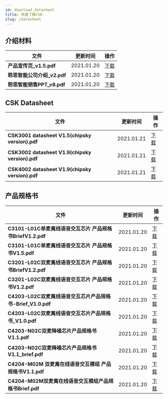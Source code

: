 ```yaml
---
id: download_datasheet
title: 快速了解CSK
slug: /datasheet
---
```


## 介绍材料

| 文件| 更新时间 | 操作 |
| ----| ---- | ---- |
| **产品宣传页_v1.5.pdf** | 2021.01.20 |[下载](https://open.listenai.com/resource/open/doc_resource%2F%E4%BA%A7%E5%93%81%E4%BB%8B%E7%BB%8D%2F%E4%BA%A7%E5%93%81%E5%AE%A3%E4%BC%A0%E9%A1%B5_v1.5.pdf)|
| **聆思智能公司介绍_v2.pdf** | 2021.01.20 |[下载](https://open.listenai.com/resource/open/doc_resource%2F%E4%BA%A7%E5%93%81%E4%BB%8B%E7%BB%8D%2F%E8%81%86%E6%80%9D%E6%99%BA%E8%83%BD%E5%85%AC%E5%8F%B8%E4%BB%8B%E7%BB%8D_v2.pdf)|
| **聆思智能销售PPT_v8.pdf** | 2021.01.20 |[下载](https://open.listenai.com/resource/open/doc_resource%2F%E4%BA%A7%E5%93%81%E4%BB%8B%E7%BB%8D%2F%E8%81%86%E6%80%9D%E6%99%BA%E8%83%BD%E9%94%80%E5%94%AEPPT_v8.pdf)|

## CSK Datasheet

| 文件| 更新时间 | 操作 |
| ----| ---- | ---- |
| **CSK3001 datasheet V1.5(chipsky version).pdf** | 2021.01.21 |[下载](https://open.listenai.com/resource/open/doc_resource%2FCSK%20Datasheet%2FCastor3001%20datasheet%20V1.5(chipsky%20version).pdf)|
| **CSK3002 datasheet V1.9(chipsky version).pdf** | 2021.01.21 |[下载](https://open.listenai.com/resource/open/doc_resource%2FCSK%20Datasheet%2FCastor3002%20datasheet%20V1.9(chipsky%20version).pdf)|
| **CSK4002 datasheet V1.9(chipsky version).pdf** | 2021.01.21 |[下载](https://open.listenai.com/resource/open/doc_resource%2FCSK%20Datasheet%2FCastor4002%20datasheet%20V1.9(chipsky%20version).pdf)|

## 产品规格书

| 文件| 更新时间 | 操作 |
| ----| ---- | ---- |
| **C3101-L01C单麦离线语音交互芯片 产品规格书BriefV1.2.pdf** | 2021.01.20 |[下载](https://open.listenai.com/resource/open/doc_resource%2F%E4%BA%A7%E5%93%81%E4%BB%8B%E7%BB%8D%2F%E4%BA%A7%E5%93%81%E8%A7%84%E6%A0%BC%E4%B9%A6PDF%2FC3101-L01C%E5%8D%95%E9%BA%A6%E7%A6%BB%E7%BA%BF%E8%AF%AD%E9%9F%B3%E4%BA%A4%E4%BA%92%E8%8A%AF%E7%89%87%20%E4%BA%A7%E5%93%81%E8%A7%84%E6%A0%BC%E4%B9%A6BriefV1.2.pdf)|
| **C3101-L01C单麦离线语音交互芯片 产品规格书V1.5.pdf** | 2021.01.20 |[下载](https://open.listenai.com/resource/open/doc_resource%2F%E4%BA%A7%E5%93%81%E4%BB%8B%E7%BB%8D%2F%E4%BA%A7%E5%93%81%E8%A7%84%E6%A0%BC%E4%B9%A6PDF%2FC3101-L01C%E5%8D%95%E9%BA%A6%E7%A6%BB%E7%BA%BF%E8%AF%AD%E9%9F%B3%E4%BA%A4%E4%BA%92%E8%8A%AF%E7%89%87%20%E4%BA%A7%E5%93%81%E8%A7%84%E6%A0%BC%E4%B9%A6V1.5.pdf)|
| **C3201-L02C双麦离线语音交互芯片 产品规格书BriefV1.2.pdf** | 2021.01.20 |[下载](https://open.listenai.com/resource/open/doc_resource%2F%E4%BA%A7%E5%93%81%E4%BB%8B%E7%BB%8D%2F%E4%BA%A7%E5%93%81%E8%A7%84%E6%A0%BC%E4%B9%A6PDF%2FC3201-L02C%E5%8F%8C%E9%BA%A6%E7%A6%BB%E7%BA%BF%E8%AF%AD%E9%9F%B3%E4%BA%A4%E4%BA%92%E8%8A%AF%E7%89%87%20%E4%BA%A7%E5%93%81%E8%A7%84%E6%A0%BC%E4%B9%A6BriefV1.2.pdf)|
| **C3201-L02C双麦离线语音交互芯片 产品规格书V1.2.pdf** | 2021.01.20 |[下载](https://open.listenai.com/resource/open/doc_resource%2F%E4%BA%A7%E5%93%81%E4%BB%8B%E7%BB%8D%2F%E4%BA%A7%E5%93%81%E8%A7%84%E6%A0%BC%E4%B9%A6PDF%2FC3201-L02C%E5%8F%8C%E9%BA%A6%E7%A6%BB%E7%BA%BF%E8%AF%AD%E9%9F%B3%E4%BA%A4%E4%BA%92%E8%8A%AF%E7%89%87%20%E4%BA%A7%E5%93%81%E8%A7%84%E6%A0%BC%E4%B9%A6V1.2.pdf)|
| **C4203-L02C双麦离线语音交互芯片产品规格书-Brief_V1.0.pdf** | 2021.01.20 |[下载](https://open.listenai.com/resource/open/doc_resource%2F%E4%BA%A7%E5%93%81%E4%BB%8B%E7%BB%8D%2F%E4%BA%A7%E5%93%81%E8%A7%84%E6%A0%BC%E4%B9%A6PDF%2FC4203-L02C%E5%8F%8C%E9%BA%A6%E7%A6%BB%E7%BA%BF%E8%AF%AD%E9%9F%B3%E4%BA%A4%E4%BA%92%E8%8A%AF%E7%89%87%E4%BA%A7%E5%93%81%E8%A7%84%E6%A0%BC%E4%B9%A6-Brief_V1.0.pdf)|
| **C4203-L02C双麦离线语音交互芯片产品规格书_V1.0.pdf** | 2021.01.20 |[下载](https://open.listenai.com/resource/open/doc_resource%2F%E4%BA%A7%E5%93%81%E4%BB%8B%E7%BB%8D%2F%E4%BA%A7%E5%93%81%E8%A7%84%E6%A0%BC%E4%B9%A6PDF%2FC4203-L02C%E5%8F%8C%E9%BA%A6%E7%A6%BB%E7%BA%BF%E8%AF%AD%E9%9F%B3%E4%BA%A4%E4%BA%92%E8%8A%AF%E7%89%87%E4%BA%A7%E5%93%81%E8%A7%84%E6%A0%BC%E4%B9%A6_V1.0.pdf)|
| **C4203-N02C双麦降噪芯片产品规格书V1.1.pdf** | 2021.01.20 |[下载](https://open.listenai.com/resource/open/doc_resource%2F%E4%BA%A7%E5%93%81%E4%BB%8B%E7%BB%8D%2F%E4%BA%A7%E5%93%81%E8%A7%84%E6%A0%BC%E4%B9%A6PDF%2FC4203-N02C%E5%8F%8C%E9%BA%A6%E9%99%8D%E5%99%AA%E8%8A%AF%E7%89%87%E4%BA%A7%E5%93%81%E8%A7%84%E6%A0%BC%E4%B9%A6V1.1.pdf)|
| **C4203-N02C双麦降噪芯片产品规格书V1.1_brief.pdf** | 2021.01.20 |[下载](https://open.listenai.com/resource/open/doc_resource%2F%E4%BA%A7%E5%93%81%E4%BB%8B%E7%BB%8D%2F%E4%BA%A7%E5%93%81%E8%A7%84%E6%A0%BC%E4%B9%A6PDF%2FC4203-N02C%E5%8F%8C%E9%BA%A6%E9%99%8D%E5%99%AA%E8%8A%AF%E7%89%87%E4%BA%A7%E5%93%81%E8%A7%84%E6%A0%BC%E4%B9%A6V1.1_brief.pdf)|
| **C4204-M02M 双麦离在线语音交互模组 产品规格书V1.1.pdf** | 2021.01.20 |[下载](https://open.listenai.com/resource/open/doc_resource%2F%E4%BA%A7%E5%93%81%E4%BB%8B%E7%BB%8D%2F%E4%BA%A7%E5%93%81%E8%A7%84%E6%A0%BC%E4%B9%A6PDF%2FC4204-M02M%20%E5%8F%8C%E9%BA%A6%E7%A6%BB%E5%9C%A8%E7%BA%BF%E8%AF%AD%E9%9F%B3%E4%BA%A4%E4%BA%92%E6%A8%A1%E7%BB%84%20%E4%BA%A7%E5%93%81%E8%A7%84%E6%A0%BC%E4%B9%A6V1.1.pdf)|
| **C4204-M02M双麦离在线语音交互模组产品规格书Brief.pdf** | 2021.01.20 |[下载](https://open.listenai.com/resource/open/doc_resource%2F%E4%BA%A7%E5%93%81%E4%BB%8B%E7%BB%8D%2F%E4%BA%A7%E5%93%81%E8%A7%84%E6%A0%BC%E4%B9%A6PDF%2FC4204-M02M%E5%8F%8C%E9%BA%A6%E7%A6%BB%E5%9C%A8%E7%BA%BF%E8%AF%AD%E9%9F%B3%E4%BA%A4%E4%BA%92%E6%A8%A1%E7%BB%84%E4%BA%A7%E5%93%81%E8%A7%84%E6%A0%BC%E4%B9%A6Brief.pdf)|

